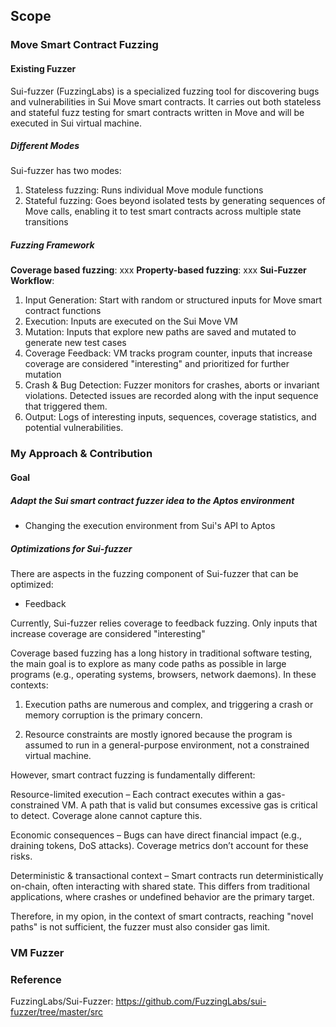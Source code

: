 ## Scope

### Move Smart Contract Fuzzing

#### Existing Fuzzer

Sui-fuzzer (FuzzingLabs) is a specialized fuzzing tool for discovering bugs and vulnerabilities in Sui Move smart contracts. It carries out both stateless and stateful fuzz testing for smart contracts written in Move and will be executed in Sui virtual machine.

##### Different Modes

Sui-fuzzer has two modes:

1) Stateless fuzzing: Runs individual Move module functions
2) Stateful fuzzing: Goes beyond isolated tests by generating sequences of Move calls, enabling it to test smart contracts across multiple state transitions

##### Fuzzing Framework

**Coverage based fuzzing**: xxx
**Property-based fuzzing**: xxx
**Sui-Fuzzer Workflow**:
1. Input Generation: Start with random or structured inputs for Move smart contract functions
2. Execution: Inputs are executed on the Sui Move VM
3. Mutation: Inputs that explore new paths are saved and mutated to generate new test cases
4. Coverage Feedback: VM tracks program counter, inputs that increase coverage are considered "interesting" and prioritized for further mutation
5. Crash & Bug Detection: Fuzzer monitors for crashes, aborts or invariant violations. Detected issues are recorded along with the input sequence that triggered them.
6. Output: Logs of interesting inputs, sequences, coverage statistics, and potential vulnerabilities.





### My Approach & Contribution

#### Goal

##### Adapt the Sui smart contract fuzzer idea to the Aptos environment

* Changing the execution environment from Sui's API to Aptos

##### Optimizations for Sui-fuzzer

There are aspects in the fuzzing component of Sui-fuzzer that can be optimized:

* Feedback

Currently, Sui-fuzzer relies coverage to feedback fuzzing. Only inputs that increase coverage are considered "interesting"

Coverage based fuzzing has a long history in traditional software testing, the main goal is to explore as many code paths as possible in large programs (e.g., operating systems, browsers, network daemons). In these contexts:

1) Execution paths are numerous and complex, and triggering a crash or memory corruption is the primary concern.

2) Resource constraints are mostly ignored because the program is assumed to run in a general-purpose environment, not a constrained virtual machine.

However, smart contract fuzzing is fundamentally different:

Resource-limited execution – Each contract executes within a gas-constrained VM. A path that is valid but consumes excessive gas is critical to detect. Coverage alone cannot capture this.

Economic consequences – Bugs can have direct financial impact (e.g., draining tokens, DoS attacks). Coverage metrics don’t account for these risks.

Deterministic & transactional context – Smart contracts run deterministically on-chain, often interacting with shared state. This differs from traditional applications, where crashes or undefined behavior are the primary target.

Therefore, in my opion, in the context of smart contracts, reaching "novel paths" is not sufficient, the fuzzer must also consider gas limit.

### VM Fuzzer

### Reference

FuzzingLabs/Sui-Fuzzer: https://github.com/FuzzingLabs/sui-fuzzer/tree/master/src